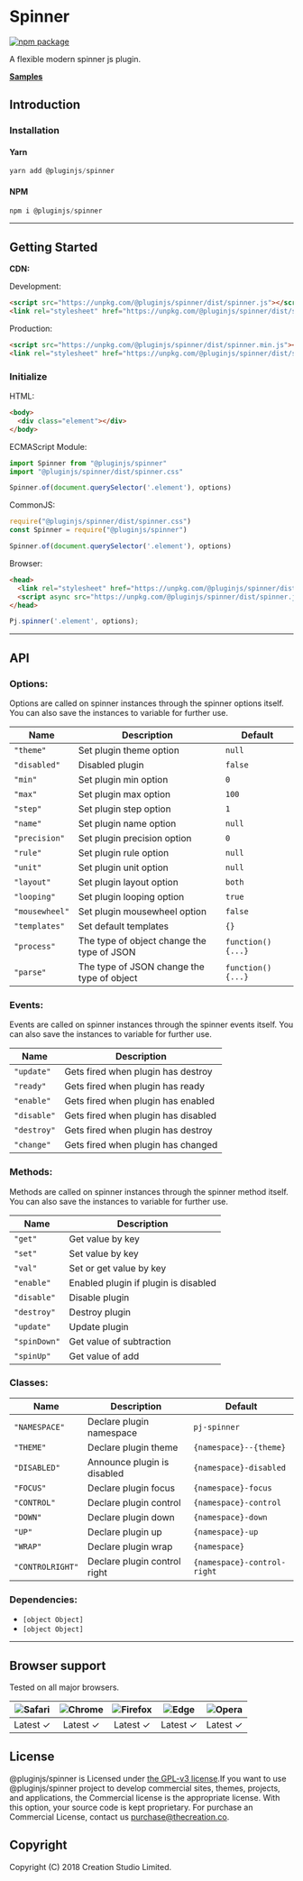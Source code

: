 # Spinner
[![npm package](https://img.shields.io/npm/v/@pluginjs/spinner.svg)](https://www.npmjs.com/package/@pluginjs/spinner)

A flexible modern spinner js plugin.

**[Samples](https://codesandbox.io/s/github/pluginjs/plugin.js/tree/master/modules/spinner/samples)**

## Introduction
### Installation

#### Yarn
```javascript
yarn add @pluginjs/spinner
```
#### NPM
```javascript
npm i @pluginjs/spinner
```
---

## Getting Started

**CDN:**

Development:
```html
<script src="https://unpkg.com/@pluginjs/spinner/dist/spinner.js"></script>
<link rel="stylesheet" href="https://unpkg.com/@pluginjs/spinner/dist/spinner.css">
```
Production:
```html
<script src="https://unpkg.com/@pluginjs/spinner/dist/spinner.min.js"></script>
<link rel="stylesheet" href="https://unpkg.com/@pluginjs/spinner/dist/spinner.min.css">
```

### Initialize
HTML:
```html
<body>
  <div class="element"></div>
</body>
```
ECMAScript Module:
```javascript
import Spinner from "@pluginjs/spinner"
import "@pluginjs/spinner/dist/spinner.css"

Spinner.of(document.querySelector('.element'), options)
```
CommonJS:
```javascript
require("@pluginjs/spinner/dist/spinner.css")
const Spinner = require("@pluginjs/spinner")

Spinner.of(document.querySelector('.element'), options)
```
Browser:
```html
<head>
  <link rel="stylesheet" href="https://unpkg.com/@pluginjs/spinner/dist/spinner.css">
  <script async src="https://unpkg.com/@pluginjs/spinner/dist/spinner.js"></script>
</head>
```
```javascript
Pj.spinner('.element', options);
```
---
## API

### Options:
Options are called on spinner instances through the spinner options itself.
You can also save the instances to variable for further use.

Name | Description | Default
-----|--------------|-----
`"theme"` | Set plugin theme option | `null`
`"disabled"` | Disabled plugin | `false`
`"min"` | Set plugin min option | `0`
`"max"` | Set plugin max option | `100`
`"step"` | Set plugin step option | `1`
`"name"` | Set plugin name option | `null`
`"precision"` | Set plugin precision option | `0`
`"rule"` | Set plugin rule option | `null`
`"unit"` | Set plugin unit option | `null`
`"layout"` | Set plugin layout option | `both`
`"looping"` | Set plugin looping option | `true`
`"mousewheel"` | Set plugin mousewheel option | `false`
`"templates"` | Set default templates | `{}`
`"process"` | The type of object change the type of JSON | `function() {...}`
`"parse"` | The type of JSON change the type of object | `function() {...}`

### Events:
Events are called on spinner instances through the spinner events itself.
You can also save the instances to variable for further use.

Name | Description
-----|-----
`"update"` | Gets fired when plugin has destroy
`"ready"` | Gets fired when plugin has ready
`"enable"` | Gets fired when plugin has enabled
`"disable"` | Gets fired when plugin has disabled
`"destroy"` | Gets fired when plugin has destroy
`"change"` | Gets fired when plugin has changed


### Methods:
Methods are called on spinner instances through the spinner method itself.
You can also save the instances to variable for further use.

Name | Description
-----|-----
`"get"` | Get value by key
`"set"` | Set value by key
`"val"` | Set or get value by key
`"enable"` | Enabled plugin if plugin is disabled
`"disable"` | Disable plugin
`"destroy"` | Destroy plugin
`"update"` | Update plugin
`"spinDown"` | Get value of subtraction
`"spinUp"` | Get value of add


### Classes:
Name | Description | Default
-----|------|------
`"NAMESPACE"` | Declare plugin namespace | `pj-spinner`
`"THEME"` | Declare plugin theme | `{namespace}--{theme}`
`"DISABLED"` | Announce plugin is disabled | `{namespace}-disabled`
`"FOCUS"` | Declare plugin focus | `{namespace}-focus`
`"CONTROL"` | Declare plugin control | `{namespace}-control`
`"DOWN"` | Declare plugin down | `{namespace}-down`
`"UP"` | Declare plugin up | `{namespace}-up`
`"WRAP"` | Declare plugin wrap | `{namespace}`
`"CONTROLRIGHT"` | Declare plugin control right | `{namespace}-control-right`



### Dependencies:
- `[object Object]`
- `[object Object]`

---

## Browser support

Tested on all major browsers.

| <img src="https://raw.githubusercontent.com/alrra/browser-logos/master/src/safari/safari_32x32.png" alt="Safari"> | <img src="https://raw.githubusercontent.com/alrra/browser-logos/master/src/chrome/chrome_32x32.png" alt="Chrome"> | <img src="https://raw.githubusercontent.com/alrra/browser-logos/master/src/firefox/firefox_32x32.png" alt="Firefox"> | <img src="https://raw.githubusercontent.com/alrra/browser-logos/master/src/edge/edge_32x32.png" alt="Edge"> | <img src="https://raw.githubusercontent.com/alrra/browser-logos/master/src/opera/opera_32x32.png" alt="Opera"> |
|:--:|:--:|:--:|:--:|:--:|
| Latest ✓ | Latest ✓ | Latest ✓ | Latest ✓ | Latest ✓ |

## License
@pluginjs/spinner is Licensed under [the GPL-v3 license](LICENSE).If you want to use @pluginjs/spinner project to develop commercial sites, themes, projects, and applications, the Commercial license is the appropriate license. With this option, your source code is kept proprietary. For purchase an Commercial License, contact us purchase@thecreation.co.

## Copyright
Copyright (C) 2018 Creation Studio Limited.